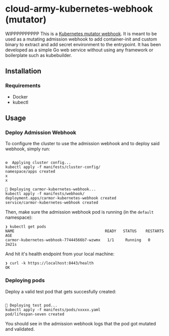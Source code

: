 # cloud-army-kubernetes-webhook (mutator)
WIPPPPPPPPPP
This is a [Kubernetes mutator webhook](https://kubernetes.io/docs/reference/access-authn-authz/extensible-admission-controllers/). It is meant to be used as a mutating admission webhook to add container-init and custom binary to extract and add secret environment to the entrypoint. It has been developed as a simple Go web service without using any framework or boilerplate such as kubebuilder.


## Installation

### Requirements
* Docker
* kubectl

## Usage
### Deploy Admission Webhook
To configure the cluster to use the admission webhook and to deploy said webhook, simply run:
```

⚙️  Applying cluster config...
kubectl apply -f manifests/cluster-config/
namespace/apps created
x
x

🚀 Deploying carmor-kubernetes-webhook...
kubectl apply -f manifests/webhook/
deployment.apps/carmor-kubernetes-webhook created
service/carmor-kubernetes-webhook created
```

Then, make sure the admission webhook pod is running (in the `default` namespace):
```
❯ kubectl get pods
NAME                                        READY   STATUS    RESTARTS   AGE
carmor-kubernetes-webhook-77444566b7-wzwmx   1/1     Running   0          2m21s
```

And hit it's health endpoint from your local machine:
```
❯ curl -k https://localhost:8443/health
OK
```

### Deploying pods
Deploy a valid test pod that gets succesfully created:
```

🚀 Deploying test pod...
kubectl apply -f manifests/pods/xxxxx.yaml
pod/lifespan-seven created
```
You should see in the admission webhook logs that the pod got mutated and validated.

```
